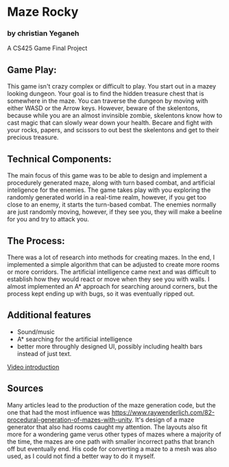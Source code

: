 # Maze Rocky

### by christian Yeganeh
A CS425 Game Final Project

## Game Play:

This game isn't crazy complex or difficult to play. You start out in a mazey looking dungeon. Your goal is to find the hidden treasure chest that is somewhere in the maze. You can traverse the dungeon by moving with either WASD or the Arrow keys. However, beware of the skelentons, because while you are an almost invinsible zombie, skelentons know how to cast magic that can slowly wear down your health. Becare and fight with your rocks, papers, and scissors to out best the skelentons and get to their precious treasure.

## Technical Components: 

The main focus of this game was to be able to design and implement a procedurely generated maze, along with turn based combat, and artificial inteligence for the enemies. The game takes play with you exploring the randomly generated world in a real-time realm, however, if you get too close to an enemy, it starts the turn-based combat. The enemies normally are just randomly moving, however, if they see you, they will make a beeline for you and try to attack you. 

## The Process:

There was a lot of research into methods for creating mazes. In the end, I implemented a simple algorithm that can be adjusted to create more rooms or more corridors. The artificial intelligence came next and was difficult to establish how they would react or move when they see you with walls. I almost implemented an A\* approach for searching around corners, but the process kept ending up with bugs, so it was eventually ripped out. 
    
## Additional features

- Sound/music
- A\* searching for the artificial intelligence
- better more throughly designed UI, possibly including health bars instead of just text. 

[Video introduction](https://youtu.be/FbCJBwZ2hrA)


## Sources

Many articles lead to the production of the maze generation code, but the one that had the most influence was https://www.raywenderlich.com/82-procedural-generation-of-mazes-with-unity. It's design of a maze generator that also had rooms caught my attention. The layouts also fit more for a wondering game verus other types of mazes where a majority of the time, the mazes are one path with smaller incorrect paths that branch off but eventually end. His code for converting a maze to a mesh was also used, as I could not find a better way to do it myself. 
